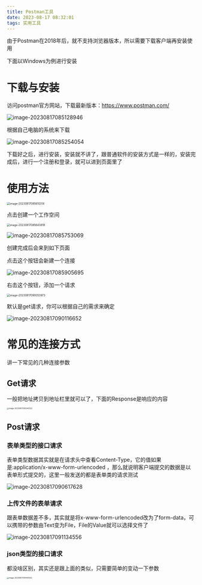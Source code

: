 ```yaml
---
title: Postman工具
date: 2023-08-17 08:32:01
tags: 实用工具
---
```


由于Postman在2018年后，就不支持浏览器版本，所以需要下载客户端再安装使用

下面以Windows为例进行安装

# 下载与安装

访问postman官方网站，下载最新版本：https://www.postman.com/

![image-20230817085128946](https://s2.loli.net/2023/08/17/bxGYAruhDpitvmg.png)

根据自己电脑的系统来下载

![image-20230817085254054](https://s2.loli.net/2023/08/17/vc7gTsW2HaXYRKw.png)

下载好之后，进行安装，安装就不讲了，跟普通软件的安装方式是一样的，安装完成后，进行一个注册和登录，就可以进到页面里了

# 使用方法

<img src="https://s2.loli.net/2023/08/17/HPwsemhAyEtGWjo.png" alt="image-20230817085610314" style="zoom:50%;" />

点击创建一个工作空间

<img src="https://s2.loli.net/2023/08/17/QSFsIer6HNx9fVk.png" alt="image-20230817085643819" style="zoom:50%;" />

![image-20230817085753069](https://s2.loli.net/2023/08/17/DLQHYWeMcE3Utq2.png)

创建完成后会来到如下页面

点击这个按钮会新建一个连接

![image-20230817085905695](https://s2.loli.net/2023/08/17/Pj4eq6tByIkKxFO.png)

右击这个按钮，添加一个请求

<img src="https://s2.loli.net/2023/08/17/aHqxbXsI2gPYKtG.png" alt="image-20230817090053973" style="zoom:50%;" />

默认是get请求，你可以根据自己的需求来确定

![image-20230817090116652](https://s2.loli.net/2023/08/17/a897CmKxLyqpkJX.png)



# 常见的连接方式

讲一下常见的几种连接参数

## Get请求

一般把地址拷贝到地址栏里就可以了，下面的Response是响应的内容

<img src="https://s2.loli.net/2023/08/17/daDpH6UzNMyrTXC.png" alt="image-20230817090340322" style="zoom: 33%;" />

## Post请求

### 表单类型的接口请求

表单类型数据其实就是在请求头中查看Content-Type，它的值如果是:application/x-www-form-urlencoded ，那么就说明客户端提交的数据是以表单形式提交的，这里一般发送的都是表单类的请求测试

![image-20230817090617628](https://s2.loli.net/2023/08/17/OXoKswUz6jq3YmI.png)

### 上传文件的表单请求

跟表单数据差不多，其实就是将x-www-form-urlencoded改为了form-data，可以携带的参数由Text变为File，File的Value就可以选择文件了

![image-20230817091134556](https://s2.loli.net/2023/08/17/RW1nczqJyA35sk7.png)

### json类型的接口请求

都没啥区别，其实还是跟上面的类似，只需要简单的变动一下参数

<img src="https://s2.loli.net/2023/08/17/KwIJh4YL81EDCem.png" alt="image-20230817091440542" style="zoom: 33%;" />
